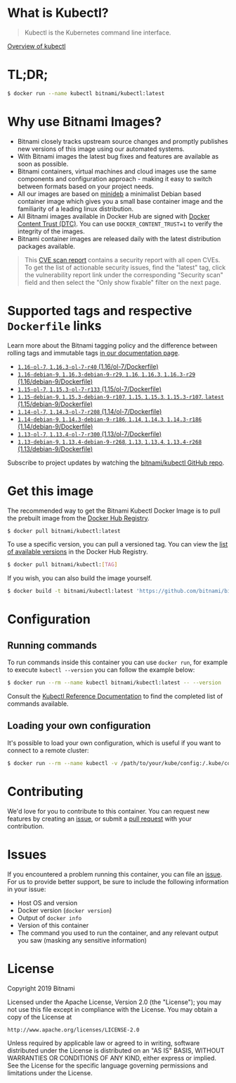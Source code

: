 
# What is Kubectl?

> Kubectl is the Kubernetes command line interface.

[Overview of kubectl](https://kubernetes.io/docs/reference/kubectl/overview/)

# TL;DR;

```bash
$ docker run --name kubectl bitnami/kubectl:latest
```

# Why use Bitnami Images?

* Bitnami closely tracks upstream source changes and promptly publishes new versions of this image using our automated systems.
* With Bitnami images the latest bug fixes and features are available as soon as possible.
* Bitnami containers, virtual machines and cloud images use the same components and configuration approach - making it easy to switch between formats based on your project needs.
* All our images are based on [minideb](https://github.com/bitnami/minideb) a minimalist Debian based container image which gives you a small base container image and the familiarity of a leading linux distribution.
* All Bitnami images available in Docker Hub are signed with [Docker Content Trust (DTC)](https://docs.docker.com/engine/security/trust/content_trust/). You can use `DOCKER_CONTENT_TRUST=1` to verify the integrity of the images.
* Bitnami container images are released daily with the latest distribution packages available.


> This [CVE scan report](https://quay.io/repository/bitnami/kubectl?tab=tags) contains a security report with all open CVEs. To get the list of actionable security issues, find the "latest" tag, click the vulnerability report link under the corresponding "Security scan" field and then select the "Only show fixable" filter on the next page.

# Supported tags and respective `Dockerfile` links

Learn more about the Bitnami tagging policy and the difference between rolling tags and immutable tags [in our documentation page](https://docs.bitnami.com/containers/how-to/understand-rolling-tags-containers/).


* [`1.16-ol-7`, `1.16.3-ol-7-r40` (1.16/ol-7/Dockerfile)](https://github.com/bitnami/bitnami-docker-kubectl/blob/1.16.3-ol-7-r40/1.16/ol-7/Dockerfile)
* [`1.16-debian-9`, `1.16.3-debian-9-r29`, `1.16`, `1.16.3`, `1.16.3-r29` (1.16/debian-9/Dockerfile)](https://github.com/bitnami/bitnami-docker-kubectl/blob/1.16.3-debian-9-r29/1.16/debian-9/Dockerfile)
* [`1.15-ol-7`, `1.15.3-ol-7-r133` (1.15/ol-7/Dockerfile)](https://github.com/bitnami/bitnami-docker-kubectl/blob/1.15.3-ol-7-r133/1.15/ol-7/Dockerfile)
* [`1.15-debian-9`, `1.15.3-debian-9-r107`, `1.15`, `1.15.3`, `1.15.3-r107`, `latest` (1.15/debian-9/Dockerfile)](https://github.com/bitnami/bitnami-docker-kubectl/blob/1.15.3-debian-9-r107/1.15/debian-9/Dockerfile)
* [`1.14-ol-7`, `1.14.3-ol-7-r208` (1.14/ol-7/Dockerfile)](https://github.com/bitnami/bitnami-docker-kubectl/blob/1.14.3-ol-7-r208/1.14/ol-7/Dockerfile)
* [`1.14-debian-9`, `1.14.3-debian-9-r186`, `1.14`, `1.14.3`, `1.14.3-r186` (1.14/debian-9/Dockerfile)](https://github.com/bitnami/bitnami-docker-kubectl/blob/1.14.3-debian-9-r186/1.14/debian-9/Dockerfile)
* [`1.13-ol-7`, `1.13.4-ol-7-r300` (1.13/ol-7/Dockerfile)](https://github.com/bitnami/bitnami-docker-kubectl/blob/1.13.4-ol-7-r300/1.13/ol-7/Dockerfile)
* [`1.13-debian-9`, `1.13.4-debian-9-r268`, `1.13`, `1.13.4`, `1.13.4-r268` (1.13/debian-9/Dockerfile)](https://github.com/bitnami/bitnami-docker-kubectl/blob/1.13.4-debian-9-r268/1.13/debian-9/Dockerfile)

Subscribe to project updates by watching the [bitnami/kubectl GitHub repo](https://github.com/bitnami/bitnami-docker-kubectl).

# Get this image

The recommended way to get the Bitnami Kubectl Docker Image is to pull the prebuilt image from the [Docker Hub Registry](https://hub.docker.com/r/bitnami/kubectl).

```bash
$ docker pull bitnami/kubectl:latest
```

To use a specific version, you can pull a versioned tag. You can view the [list of available versions](https://hub.docker.com/r/bitnami/kubectl/tags/) in the Docker Hub Registry.

```bash
$ docker pull bitnami/kubectl:[TAG]
```

If you wish, you can also build the image yourself.

```bash
$ docker build -t bitnami/kubectl:latest 'https://github.com/bitnami/bitnami-docker-kubectl.git#master:1.15/debian-9'
```

# Configuration

## Running commands

To run commands inside this container you can use `docker run`, for example to execute `kubectl --version` you can follow the example below:

```bash
$ docker run --rm --name kubectl bitnami/kubectl:latest -- --version
```

Consult the [Kubectl Reference Documentation](https://kubernetes.io/docs/reference/generated/kubectl/kubectl-commands) to find the completed list of commands available.

## Loading your own configuration

It's possible to load your own configuration, which is useful if you want to connect to a remote cluster:

```bash
$ docker run --rm --name kubectl -v /path/to/your/kube/config:/.kube/config bitnami/kubectl:latest
```

# Contributing

We'd love for you to contribute to this container. You can request new features by creating an [issue](https://github.com/bitnami/bitnami-docker-kubectl/issues), or submit a [pull request](https://github.com/bitnami/bitnami-docker-kubectl/pulls) with your contribution.

# Issues

If you encountered a problem running this container, you can file an [issue](https://github.com/bitnami/bitnami-docker-kubectl/issues). For us to provide better support, be sure to include the following information in your issue:

- Host OS and version
- Docker version (`docker version`)
- Output of `docker info`
- Version of this container
- The command you used to run the container, and any relevant output you saw (masking any sensitive information)

# License

Copyright 2019 Bitnami

Licensed under the Apache License, Version 2.0 (the "License");
you may not use this file except in compliance with the License.
You may obtain a copy of the License at

    http://www.apache.org/licenses/LICENSE-2.0

Unless required by applicable law or agreed to in writing, software
distributed under the License is distributed on an "AS IS" BASIS,
WITHOUT WARRANTIES OR CONDITIONS OF ANY KIND, either express or implied.
See the License for the specific language governing permissions and
limitations under the License.
